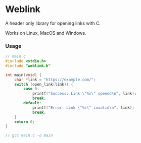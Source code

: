 # Weblink

A header only library for opening links with C.

Works on Linux, MacOS and Windows.

### Usage
```C
// main.c
#include <stdio.h>
#include "weblink.h"

int main(void) {
	char *link = "https://example.com/";
	switch (open_link(link)) {
		case 0:
			printf("Success: Link \"%s\" opened\n", link);
			break;
		default:
			printf("Error: Link \"%s\" invalid\n", link);
			break;
	}
	return 0;
}

// gcc main.c -o main
```
